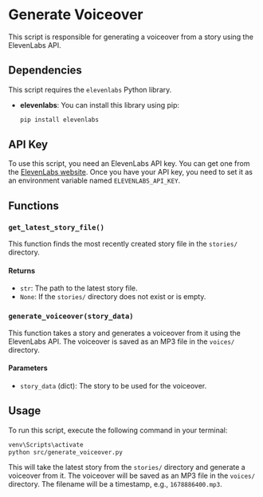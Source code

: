
# Generate Voiceover

This script is responsible for generating a voiceover from a story using the ElevenLabs API.

## Dependencies

This script requires the `elevenlabs` Python library.

- **elevenlabs**: You can install this library using pip:
  ```bash
  pip install elevenlabs
  ```

## API Key

To use this script, you need an ElevenLabs API key. You can get one from the [ElevenLabs website](https://elevenlabs.io/). Once you have your API key, you need to set it as an environment variable named `ELEVENLABS_API_KEY`.

## Functions

### `get_latest_story_file()`

This function finds the most recently created story file in the `stories/` directory.

#### Returns

- `str`: The path to the latest story file.
- `None`: If the `stories/` directory does not exist or is empty.

### `generate_voiceover(story_data)`

This function takes a story and generates a voiceover from it using the ElevenLabs API. The voiceover is saved as an MP3 file in the `voices/` directory.

#### Parameters

- `story_data` (dict): The story to be used for the voiceover.

## Usage

To run this script, execute the following command in your terminal:

```bash
venv\Scripts\activate
python src/generate_voiceover.py
```

This will take the latest story from the `stories/` directory and generate a voiceover from it. The voiceover will be saved as an MP3 file in the `voices/` directory. The filename will be a timestamp, e.g., `1678886400.mp3`.
